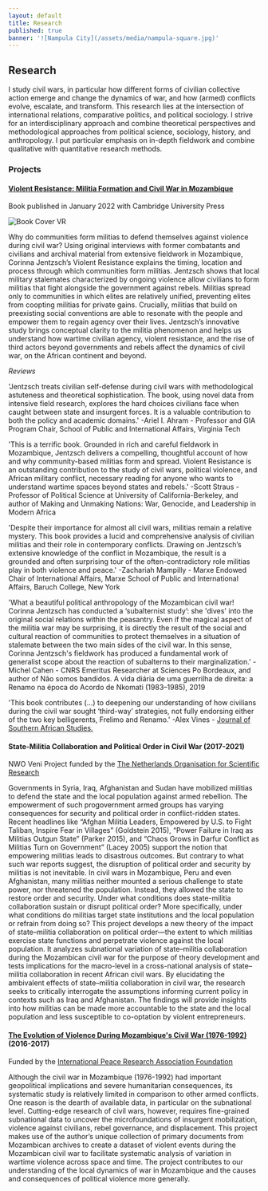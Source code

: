 ```yaml
---
layout: default
title: Research
published: true
banner: '![Nampula City](/assets/media/nampula-square.jpg)'
---
```



## Research

I study civil wars, in particular how different forms of civilian collective action emerge and change the dynamics of war, and how (armed) conflicts evolve, escalate, and transform. This research lies at the intersection of international relations, comparative politics, and political sociology. I strive for an interdisciplinary approach and combine theoretical perspectives and methodological approaches from political science, sociology, history, and anthropology. I put particular emphasis on in-depth fieldwork and combine qualitative with quantitative research methods.

### Projects    

#### [Violent Resistance: Militia Formation and Civil War in Mozambique](https://www.cambridge.org/core/books/violent-resistance/9F6785EA6663B77BAA90E8A5FDAC5323 "Violent Resistance")

Book published in January 2022 with Cambridge University Press

![Book Cover VR](https://user-images.githubusercontent.com/93205767/139036821-372fc13e-d151-4ebd-848e-ad033a3e5c15.jpg)  

Why do communities form militias to defend themselves against violence during civil war? Using original interviews with former combatants and civilians and archival material from extensive fieldwork in Mozambique, Corinna Jentzsch’s Violent Resistance explains the timing, location and process through which communities form militias. Jentzsch shows that local military stalemates characterized by ongoing violence allow civilians to form militias that fight alongside the government against rebels. Militias spread only to communities in which elites are relatively unified, preventing elites from coopting militias for private gains. Crucially, militias that build on preexisting social conventions are able to resonate with the people and empower them to regain agency over their lives. Jentzsch’s innovative study brings conceptual clarity to the militia phenomenon and helps us understand how wartime civilian agency, violent resistance, and the rise of third actors beyond governments and rebels affect the dynamics of civil war, on the African continent and beyond.

_Reviews_

'Jentzsch treats civilian self-defense during civil wars with methodological astuteness and theoretical sophistication. The book, using novel data from intensive field research, explores the hard choices civilians face when caught between state and insurgent forces. It is a valuable contribution to both the policy and academic domains.'
-Ariel I. Ahram - Professor and GIA Program Chair, School of Public and International Affairs, Virginia Tech

'This is a terrific book. Grounded in rich and careful fieldwork in Mozambique, Jentzsch delivers a compelling, thoughtful account of how and why community-based militias form and spread. Violent Resistance is an outstanding contribution to the study of civil wars, political violence, and African military conflict, necessary reading for anyone who wants to understand wartime spaces beyond states and rebels.'
-Scott Straus - Professor of Political Science at University of California-Berkeley, and author of Making and Unmaking Nations: War, Genocide, and Leadership in Modern Africa

'Despite their importance for almost all civil wars, militias remain a relative mystery. This book provides a lucid and comprehensive analysis of civilian militias and their role in contemporary conflicts. Drawing on Jentzsch’s extensive knowledge of the conflict in Mozambique, the result is a grounded and often surprising tour of the often-contradictory role militias play in both violence and peace.'
-Zachariah Mampilly - Marxe Endowed Chair of International Affairs, Marxe School of Public and International Affairs, Baruch College, New York

'What a beautiful political anthropology of the Mozambican civil war! Corinna Jentzsch has conducted a ‘subalternist study’: she 'dives' into the original social relations within the peasantry. Even if the magical aspect of the militia war may be surprising, it is directly the result of the social and cultural reaction of communities to protect themselves in a situation of stalemate between the two main sides of the civil war. In this sense, Corinna Jentzsch's fieldwork has produced a fundamental work of generalist scope about the reaction of subalterns to their marginalization.'
-Michel Cahen - CNRS Emeritus Researcher at Sciences Po Bordeaux, and author of Não somos bandidos. A vida diária de uma guerrilha de direita: a Renamo na época do Acordo de Nkomati (1983–1985), 2019

'This book contributes (...) to deepening our understanding of how civilians during the civil war sought ‘third-way’ strategies, not fully endorsing either of the two key belligerents, Frelimo and Renamo.'
-Alex Vines - [Journal of Southern African Studies.](https://www.tandfonline.com/doi/full/10.1080/03057070.2022.2083859)           

#### State-Militia Collaboration and Political Order in Civil War (2017-2021)     

NWO Veni Project funded by the [The Netherlands Organisation for Scientific Research](http://www.nwo.nl/en/research-and-results/programmes/Talent+Scheme/awards/veni+awards/veni+awards+2016 "NWO") 

Governments in Syria, Iraq, Afghanistan and Sudan have mobilized militias to defend the state and the local population against armed rebellion. The empowerment of such progovernment armed groups has varying consequences for security and political order in conflict-ridden states. Recent headlines like “Afghan Militia Leaders, Empowered by U.S. to Fight Taliban, Inspire Fear in Villages” (Goldstein 2015), “Power Failure in Iraq as Militias Outgun State” (Parker 2015), and “Chaos Grows in Darfur Conflict as Militias Turn on Government” (Lacey 2005) support the notion that empowering militias leads to disastrous outcomes. But contrary to what such war reports suggest, the disruption of political order and security by militias is not inevitable. In civil wars in Mozambique, Peru and even Afghanistan, many militias neither mounted a serious challenge to state power, nor threatened the population. Instead, they allowed the state to restore order and security. Under what conditions does state-militia collaboration sustain or disrupt political order? More specifically, under what conditions do militias target state institutions and the local population or refrain from doing so? This project develops a new theory of the impact of state–militia collaboration on political order—the extent to which militias exercise state functions and perpetrate violence against the local population. It analyzes subnational variation of state–militia collaboration during the Mozambican civil war for the purpose of theory development and tests implications for the macro-level in a cross-national analysis of state–militia collaboration in recent African civil wars. By elucidating the ambivalent effects of state–militia collaboration in civil war, the research seeks to critically interrogate the assumptions informing current policy in contexts such as Iraq and Afghanistan. The findings will provide insights into how militias can be made more accountable to the state and the local population and less susceptible to co-optation by violent entrepreneurs.

#### [The Evolution of Violence During Mozambique's Civil War (1976-1992)](http://iprafoundation.org/corinna-jentzsch/ "The Evolution of Violence") (2016-2017)     

Funded by the [International Peace Research Association Foundation](http://iprafoundation.org/ "IPRAF")

Although the civil war in Mozambique (1976-1992) had important geopolitical implications and severe humanitarian consequences, its systematic study is relatively limited in comparison to other armed conflicts. One reason is the dearth of available data, in particular on the subnational level. Cutting-edge research of civil wars, however, requires fine-grained subnational data to uncover the microfoundations of insurgent mobilization, violence against civilians, rebel governance, and displacement. This project makes use of the author’s unique collection of primary documents from Mozambican archives to create a dataset of violent events during the Mozambican civil war to facilitate systematic analysis of variation in wartime violence across space and time. The project contributes to our understanding of the local dynamics of war in Mozambique and the causes and consequences of political violence more generally.
